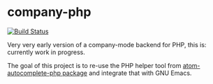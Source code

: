 company-php
===========
 [![Build Status](https://travis-ci.org/stesie/company-php.svg?branch=master)](https://travis-ci.org/stesie/company-php)
 
Very very early version of a company-mode backend for PHP, this is: currently work in progress.

The goal of this project is to re-use the PHP helper tool from [atom-autocomplete-php package](https://github.com/Peekmo/atom-autocomplete-php) and integrate that with GNU Emacs.
